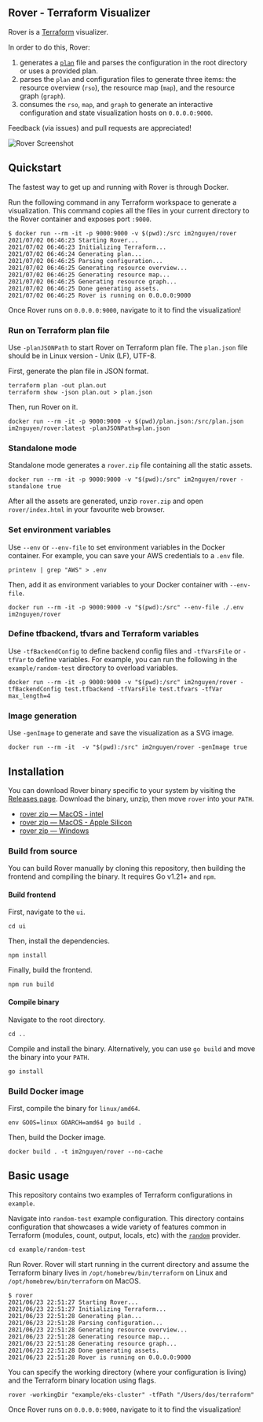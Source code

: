 ## Rover - Terraform Visualizer

Rover is a [Terraform](http://terraform.io/) visualizer.

In order to do this, Rover:

1. generates a [`plan`](https://www.terraform.io/docs/cli/commands/plan.html#out-filename) file and parses the configuration in the root directory or uses a provided plan.
1. parses the `plan` and configuration files to generate three items: the resource overview (`rso`), the resource map (`map`), and the resource graph (`graph`).
1. consumes the `rso`, `map`, and `graph` to generate an interactive configuration and state visualization hosts on `0.0.0.0:9000`.

Feedback (via issues) and pull requests are appreciated!

![Rover Screenshot](docs/rover-cropped-screenshot.png)

## Quickstart

The fastest way to get up and running with Rover is through Docker.

Run the following command in any Terraform workspace to generate a visualization. This command copies all the files in your current directory to the Rover container and exposes port `:9000`.

```shell
$ docker run --rm -it -p 9000:9000 -v $(pwd):/src im2nguyen/rover
2021/07/02 06:46:23 Starting Rover...
2021/07/02 06:46:23 Initializing Terraform...
2021/07/02 06:46:24 Generating plan...
2021/07/02 06:46:25 Parsing configuration...
2021/07/02 06:46:25 Generating resource overview...
2021/07/02 06:46:25 Generating resource map...
2021/07/02 06:46:25 Generating resource graph...
2021/07/02 06:46:25 Done generating assets.
2021/07/02 06:46:25 Rover is running on 0.0.0.0:9000
```

Once Rover runs on `0.0.0.0:9000`, navigate to it to find the visualization!

### Run on Terraform plan file

Use `-planJSONPath` to start Rover on Terraform plan file. The `plan.json` file should be in Linux version - Unix (LF), UTF-8.

First, generate the plan file in JSON format.

```shell
terraform plan -out plan.out
terraform show -json plan.out > plan.json
```

Then, run Rover on it.

```shell
docker run --rm -it -p 9000:9000 -v $(pwd)/plan.json:/src/plan.json im2nguyen/rover:latest -planJSONPath=plan.json
```

### Standalone mode

Standalone mode generates a `rover.zip` file containing all the static assets.

```shell
docker run --rm -it -p 9000:9000 -v "$(pwd):/src" im2nguyen/rover -standalone true
```

After all the assets are generated, unzip `rover.zip` and open `rover/index.html` in your favourite web browser.

### Set environment variables

Use `--env` or `--env-file` to set environment variables in the Docker container. For example, you can save your AWS credentials to a `.env` file.

```shell
printenv | grep "AWS" > .env
```

Then, add it as environment variables to your Docker container with `--env-file`.

```shell
docker run --rm -it -p 9000:9000 -v "$(pwd):/src" --env-file ./.env im2nguyen/rover
```

### Define tfbackend, tfvars and Terraform variables

Use `-tfBackendConfig` to define backend config files and `-tfVarsFile` or `-tfVar` to define variables. For example, you can run the following in the `example/random-test` directory to overload variables.

```shell
docker run --rm -it -p 9000:9000 -v "$(pwd):/src" im2nguyen/rover -tfBackendConfig test.tfbackend -tfVarsFile test.tfvars -tfVar max_length=4
```

### Image generation

Use `-genImage` to generate and save the visualization as a SVG image.

```shell
docker run --rm -it  -v "$(pwd):/src" im2nguyen/rover -genImage true
```

## Installation

You can download Rover binary specific to your system by visiting the [Releases page](https://github.com/im2nguyen/rover/releases). Download the binary, unzip, then move `rover` into your `PATH`.

- [rover zip — MacOS - intel](https://github.com/im2nguyen/rover/releases/download/v0.3.2/rover_0.3.2_darwin_amd64.zip)
- [rover zip — MacOS - Apple Silicon](https://github.com/im2nguyen/rover/releases/download/v0.3.2/rover_0.3.2_darwin_arm64.zip)
- [rover zip — Windows](https://github.com/im2nguyen/rover/releases/download/v0.3.2/rover_0.3.2_windows_amd64.zip)

### Build from source

You can build Rover manually by cloning this repository, then building the frontend and compiling the binary. It requires Go v1.21+ and `npm`.

#### Build frontend

First, navigate to the `ui`.

```shell
cd ui
```

Then, install the dependencies.

```shell
npm install
```

Finally, build the frontend.

```shell
npm run build
```

#### Compile binary

Navigate to the root directory.

```shell
cd ..
```

Compile and install the binary. Alternatively, you can use `go build` and move the binary into your `PATH`.

```shell
go install
```

### Build Docker image

First, compile the binary for `linux/amd64`.

```shell
env GOOS=linux GOARCH=amd64 go build .
```

Then, build the Docker image.

```shell
docker build . -t im2nguyen/rover --no-cache
```


## Basic usage

This repository contains two examples of Terraform configurations in `example`.

Navigate into `random-test` example configuration. This directory contains configuration that showcases a wide variety of features common in Terraform (modules, count, output, locals, etc) with the [`random`](https://registry.terraform.io/providers/hashicorp/random/latest) provider.

```shell
cd example/random-test
```

Run Rover. Rover will start running in the current directory and assume the Terraform binary lives in `/opt/homebrew/bin/terraform` on Linux and `/opt/homebrew/bin/terraform` on MacOS.

```shell
$ rover
2021/06/23 22:51:27 Starting Rover...
2021/06/23 22:51:27 Initializing Terraform...
2021/06/23 22:51:28 Generating plan...
2021/06/23 22:51:28 Parsing configuration...
2021/06/23 22:51:28 Generating resource overview...
2021/06/23 22:51:28 Generating resource map...
2021/06/23 22:51:28 Generating resource graph...
2021/06/23 22:51:28 Done generating assets.
2021/06/23 22:51:28 Rover is running on 0.0.0.0:9000
```

You can specify the working directory (where your configuration is living) and the Terraform binary location using flags.

```shell
rover -workingDir "example/eks-cluster" -tfPath "/Users/dos/terraform"
```

Once Rover runs on `0.0.0.0:9000`, navigate to it to find the visualization!
